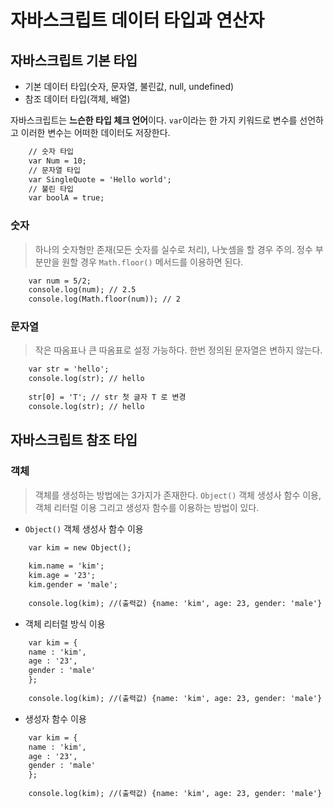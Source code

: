 # 자바스크립트 데이터 타입과 연산자


## 자바스크립트 기본 타입

- 기본 데이터 타입(숫자, 문자열, 불린값, null, undefined)
- 참조 데이터 타입(객체, 배열)


자바스크립트는 **느슨한 타입 체크 언어**이다. `var`이라는 한 가지 키워드로 변수를 선언하고 이러한 변수는 어떠한 데이터도 저장한다.

```html    
	// 숫자 타입
	var Num = 10;
	// 문자열 타입
	var SingleQuote = 'Hello world';
	// 불린 타입
	var boolA = true;
```

### 숫자
> 하나의 숫자형만 존재(모든 숫자를 실수로 처리), 나눗셈을 할 경우 주의. 정수 부분만을 원할 경우 `Math.floor()` 메서드를 이용하면 된다.
```html    
	var num = 5/2;
	console.log(num); // 2.5
	console.log(Math.floor(num)); // 2
```
### 문자열
> 작은 따옴표나 큰 따옴표로 설정 가능하다. 한번 정의된 문자열은 변하지 않는다.
```html    
	var str = 'hello';
	console.log(str); // hello
	
	str[0] = 'T'; // str 첫 글자 T 로 변경
	console.log(str); // hello
```

## 자바스크립트 참조 타입

### 객체
> 객체를 생성하는 방법에는 3가지가 존재한다. `Object()` 객체 생성사 함수 이용, 객체 리터럴 이용 그리고 생성자 함수를 이용하는 방법이 있다.

- `Object()` 객체 생성사 함수 이용
```html    
	var kim = new Object();
	
	kim.name = 'kim';
	kim.age = '23';
	kim.gender = 'male';
	
	console.log(kim); //(출력값) {name: 'kim', age: 23, gender: 'male'}
```

- 객체 리터럴 방식 이용
```html    
	var kim = {
	name : 'kim',
	age : '23',
	gender : 'male'
	};
	
	console.log(kim); //(출력값) {name: 'kim', age: 23, gender: 'male'}
```
- 생성자 함수 이용
```html    
	var kim = {
	name : 'kim',
	age : '23',
	gender : 'male'
	};
	
	console.log(kim); //(출력값) {name: 'kim', age: 23, gender: 'male'}
```